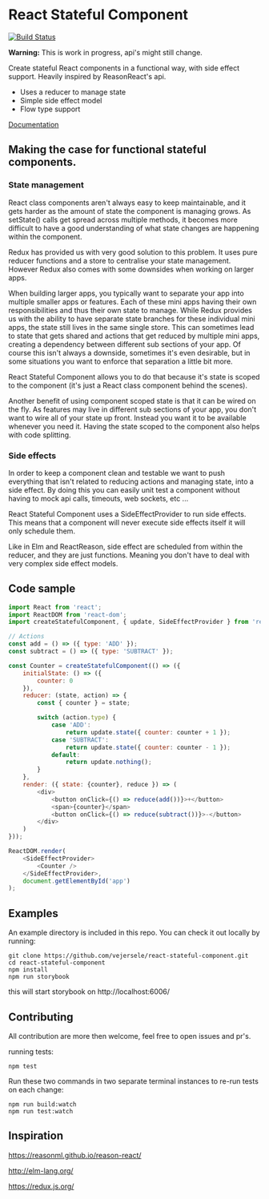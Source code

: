 # React Stateful Component

[![Build Status](https://travis-ci.org/vejersele/react-stateful-component.svg?branch=master)](https://travis-ci.org/vejersele/react-stateful-component)

**Warning:** This is work in progress, api's might still change.

Create stateful React components in a functional way, with side effect support. Heavily inspired by ReasonReact's api.

- Uses a reducer to manage state
- Simple side effect model
- Flow type support

[Documentation](packages/react-stateful-component/Readme.md)

## Making the case for functional stateful components.

### State management

React class components aren't always easy to keep maintainable, and it gets harder as the amount of state the component is managing grows. As setState() calls get spread across multiple methods, it becomes more difficult to have a good understanding of what state changes are happening within the component.

Redux has provided us with very good solution to this problem. It uses pure reducer functions and a store to centralise your state management. However Redux also comes with some downsides when working on larger apps.

When building larger apps, you typically want to separate your app into multiple smaller apps or features. Each of these mini apps having their own responsibilities and thus their own state to manage. While Redux provides us with the ability to have separate state branches for these individual mini apps, the state still lives in the same single store. This can sometimes lead to state that gets shared and actions that get reduced by multiple mini apps, creating a dependency between different sub sections of your app. Of course this isn't always a downside, sometimes it's even desirable, but in some situations you want to enforce that separation a little bit more.

React Stateful Component allows you to do that because it's state is scoped to the component (it's just a React class component behind the scenes).

Another benefit of using component scoped state is that it can be wired on the fly. As features may live in different sub sections of your app, you don't want to wire all of your state up front. Instead you want it to be available whenever you need it. Having the state scoped to the component also helps with code splitting.

### Side effects

In order to keep a component clean and testable we want to push everything that isn't related to reducing actions and managing state, into a side effect. By doing this you can easily unit test a component without having to mock api calls, timeouts, web sockets, etc ...

React Stateful Component uses a SideEffectProvider to run side effects. This means that a component will never execute side effects itself it will only schedule them.

Like in Elm and ReactReason, side effect are scheduled from within the reducer, and they are just functions. Meaning you don't have to deal with very complex side effect models.

## Code sample

```javascript
import React from 'react';
import ReactDOM from 'react-dom';
import createStatefulComponent, { update, SideEffectProvider } from 'react-stateful-component';

// Actions
const add = () => ({ type: 'ADD' });
const subtract = () => ({ type: 'SUBTRACT' });

const Counter = createStatefulComponent(() => ({
    initialState: () => ({
        counter: 0
    }),
    reducer: (state, action) => {
        const { counter } = state;

        switch (action.type) {
            case 'ADD':
                return update.state({ counter: counter + 1 });
            case 'SUBTRACT':
                return update.state({ counter: counter - 1 });
            default:
                return update.nothing();
        }
    },
    render: ({ state: {counter}, reduce }) => (
        <div>
            <button onClick={() => reduce(add())}>+</button>
            <span>{counter}</span>
            <button onClick={() => reduce(subtract())}>-</button>
        </div>
    )
}));

ReactDOM.render(
    <SideEffectProvider>
        <Counter />
    </SideEffectProvider>,
    document.getElementById('app')
);

```

## Examples

An example directory is included in this repo. You can check it out locally by running:

```
git clone https://github.com/vejersele/react-stateful-component.git
cd react-stateful-component
npm install
npm run storybook
```
this will start storybook on http://localhost:6006/

## Contributing

All contribution are more then welcome, feel free to open issues and pr's.

running tests:
```
npm test
```

Run these two commands in two separate terminal instances to re-run tests on each change:
```
npm run build:watch
npm run test:watch
```

## Inspiration

https://reasonml.github.io/reason-react/

http://elm-lang.org/

https://redux.js.org/
